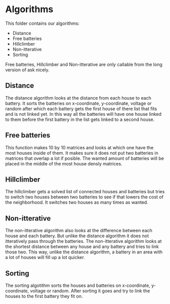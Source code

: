 # Algorithms

This folder contains our algorithms:
- Distance
- Free batteries
- Hillclimber
- Non-itterative
- Sorting

Free batteries, Hillclimber and Non-itterative are only callable from the long version of ask nicely.

## Distance

The distance algorithm looks at the distance from each house to each battery. 
It sorts the batteries on x-coordinate, y-coordinate, voltage or random after which each battery gets the first house of there list that fits and is not linked yet.
In this way all the batteries will have one house linked to them before the first battery in the list gets linked to a second house.

## Free batteries

This function makes 10 by 10 matrices and looks at which one have the most houses inside of them. 
It makes sure it does not put two batteries in matrices that overlap a lot if posible.
The wanted amount of batteries will be placed in the middle of the most house densly matrices.

## Hillclimber

The hillclimber gets a solved list of connected houses and batteries but tries to switch two houses between two batteries to see if that lowers the cost of the neighborhood.
It switches two houses as many times as wanted.

## Non-itterative

The non-itterative algorithm also looks at the difference between each house and each battery.
But unlike the distance algorithm it does not itteratively pass through the batteries.
The non-itterative algorithm looks at the shortest distance between any house and any battery and tries to link those two. 
This way, unlike the distance algorithm, a battery in an area with a lot of houses will fill up a lot quicker.

## Sorting

The sorting algotithm sorts the houses and batteries on x-coordinate, y-coordinate, voltage or random.
After sorting it goes and try to link the houses to the first battery they fit on.
